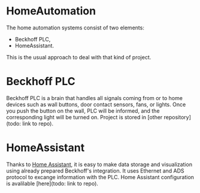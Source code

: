 # HomeAutomation 
The home automation systems consist of two elements:
* Beckhoff PLC,
* HomeAssistant.

This is the usual approach to deal with that kind of project. 

# Beckhoff PLC
Beckhoff PLC is a brain that handles all signals coming from or to home devices such as wall buttons, door contact sensors, fans, or lights. Once you push the button on the wall, PLC will be informed, and the corresponding light will be turned on. Project is stored in [other repository](todo: link to repo).


# HomeAssistant
Thanks to [Home Assistant](https://www.home-assistant.io/), it is easy to make data storage and visualization using already prepared Beckhoff's integration. It uses Ethernet and ADS protocol to excange information with the PLC. Home Assistant configuration is avalilable [here](todo: link to repo).
